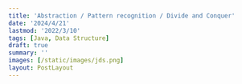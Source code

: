 ```yaml
---
title: 'Abstraction / Pattern recognition / Divide and Conquer'
date: '2024/4/21'
lastmod: '2022/3/10'
tags: [Java, Data Structure]
draft: true
summary: ''
images: [/static/images/jds.png]
layout: PostLayout
---
```

